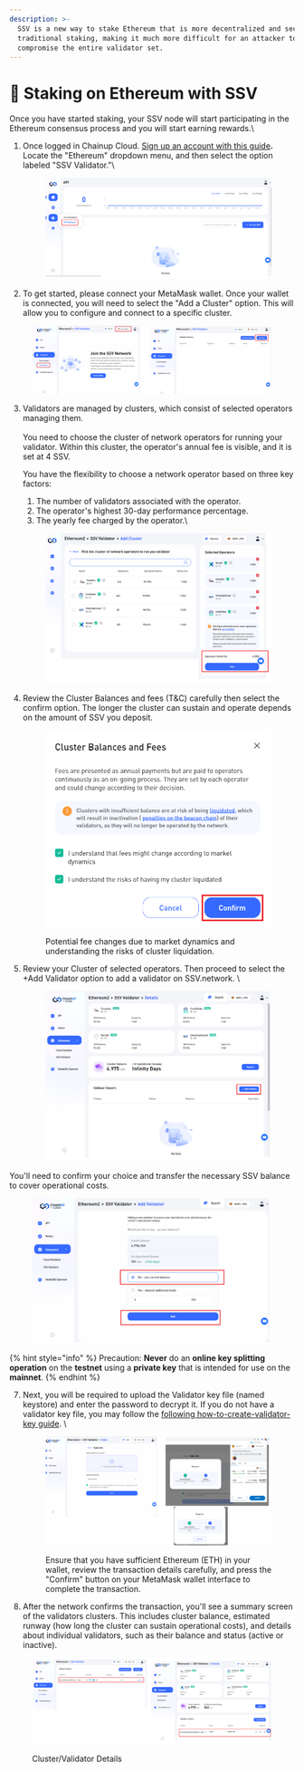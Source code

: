 ```yaml
---
description: >-
  SSV is a new way to stake Ethereum that is more decentralized and secure than
  traditional staking, making it much more difficult for an attacker to
  compromise the entire validator set.
---
```


# 📏 Staking on Ethereum with SSV

Once you have started staking, your SSV node will start participating in the Ethereum consensus process and you will start earning rewards.\


1.  Once logged in Chainup Cloud. [Sign up an account with this guide](https://docs.chainupcloud.com/introduction/for-investors/run-your-own-validators#1.-creating-an-account)**.**  Locate the "Ethereum" dropdown menu, and then select the option labeled "SSV Validator."\


    <figure><img src="../.gitbook/assets/image (66).png" alt=""><figcaption></figcaption></figure>



2. To get started, please connect your MetaMask wallet. Once your wallet is connected, you will need to select the "Add a Cluster" option. This will allow you to configure and connect to a specific cluster.

<figure><img src="../.gitbook/assets/image (71).png" alt=""><figcaption></figcaption></figure>

3.  Validators are managed by clusters, which consist of selected operators managing them.\
    \
    You need to choose the cluster of network operators for running your validator. Within this cluster, the operator's annual fee is visible, and it is set at 4 SSV. &#x20;



    You have the flexibility to choose a network operator based on three key factors:

    1. The number of validators associated with the operator.
    2. The operator's highest 30-day performance percentage.
    3. The yearly fee charged by the operator.\


    <figure><img src="../.gitbook/assets/image (79).png" alt=""><figcaption></figcaption></figure>
4.  Review the Cluster Balances and fees (T\&C) carefully then select the confirm option. The longer the cluster can sustain and operate depends on the amount of SSV you deposit.

    <figure><img src="../.gitbook/assets/image (14).png" alt=""><figcaption><p>Potential fee changes due to market dynamics and understanding the risks of cluster liquidation.</p></figcaption></figure>
5.  Review your Cluster of selected operators. Then proceed to select the +Add Validator option to add a validator on SSV.network. \


    <figure><img src="../.gitbook/assets/image (1).png" alt=""><figcaption></figcaption></figure>

You'll need to confirm your choice and transfer the necessary SSV balance to cover operational costs. &#x20;

<figure><img src="../.gitbook/assets/image (2).png" alt=""><figcaption></figcaption></figure>

{% hint style="info" %}
Precaution: **Never** do an **online key splitting operation** on the **testnet** using a **private key** that is intended for use on the **mainnet**.
{% endhint %}

7.  Next, you will be required to upload the Validator key file (named keystore) and enter the password to decrypt it. If you do not have a validator key file, you may follow the [following how-to-create-validator-key guide](https://docs.chainupcloud.com/validator-node/ethereum/how-to-create-validator-keys). \


    <figure><img src="../.gitbook/assets/image (4).png" alt=""><figcaption><p>Ensure that you have sufficient Ethereum (ETH) in your wallet, review the transaction details carefully, and press the "Confirm" button on your MetaMask wallet interface to complete the transaction.</p></figcaption></figure>
8. &#x20;After the network confirms the transaction, you'll see a summary screen of the validators clusters. This includes cluster balance, estimated runway (how long the cluster can sustain operational costs), and details about individual validators, such as their balance and status (active or inactive).

<figure><img src="../.gitbook/assets/image (3).png" alt=""><figcaption><p>Cluster/Validator Details</p></figcaption></figure>

